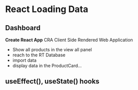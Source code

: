 # React Loading Data

## Dashboard
__Create React App__
CRA Client Side Rendered Web Application

- Show all products in the view all panel
- reach to the RT Database
- import data
- display data in the ProductCard...

## useEffect(), useState() hooks